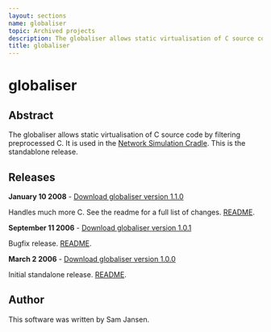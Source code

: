 ```yaml
---
layout: sections
name: globaliser
topic: Archived projects
description: The globaliser allows static virtualisation of C source code by filtering preprocessed C. It is used in the Network Simulation Cradle. This is the standablone release.
title: globaliser
---
```


# globaliser

## Abstract

The globaliser allows static virtualisation of C source code by filtering preprocessed C. It is used in the [Network Simulation Cradle](nsc.html). This is the standablone release.

## Releases

**January 10 2008** - [Download globaliser version 1.1.0](../downloads/globaliser-1.1.0.tar.gz)

Handles much more C. See the readme for a full list of changes. [README](../downloads/README-1.1.0).

**September 11 2006** - [Download globaliser version 1.0.1](../downloads/globaliser-1.0.1.tar.gz)

Bugfix release. [README](../downloads/README-1.0.1).

**March 2 2006** - [Download globaliser version 1.0.0](../downloads/globaliser-1.0.0.tar.gz)

Initial standalone release. [README](../downloads/README-1.0.0).

## Author

This software was written by Sam Jansen.
